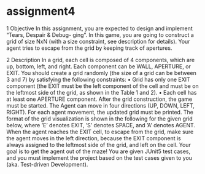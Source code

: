 # assignment4
1 Objective
In this assignment, you are expected to design and implement “Tears, Despair & Debug-
ging”. In this game, you are going to construct a grid of size NxN (with a size constraint,
see description for details). Your agent tries to escape from the grid by keeping track of
apertures.

2 Description
In a grid, each cell is composed of 4 components, which are up, bottom, left, and right.
Each component can be WALL, APERTURE, or EXIT.
You should create a grid randomly (the size of a grid can be between 3 and 7) by
satisfying the following constraints:
• Grid has only one EXIT component (the EXIT must be the left component of the
cell and must be on the leftmost side of the grid, as shown in the Table 1 and 2).
• Each cell has at least one APERTURE component.
After the grid construction, the game must be started. The Agent can move in four
directions (UP, DOWN, LEFT, RIGHT). For each agent movement, the updated grid
must be printed. The format of the grid visualization is shown in the following for
the given grid below, where ’E’ denotes EXIT, ’S’ denotes SPACE, and ’A’ denotes
AGENT. When the agent reaches the EXIT cell, to escape from the grid, make sure
the agent moves in the left direction, because the EXIT component is always assigned
to the leftmost side of the grid, and left on the cell.
Your goal is to get the agent out of the maze! You are given JUnit5 test cases, and
you must implement the project based on the test cases given to you (aka. Test-driven
Development).
